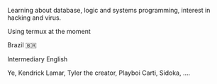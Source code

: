 Learning about database, logic and systems programming, interest in hacking and virus.

Using termux at the moment

Brazil 🇧🇷

Intermediary English

Ye, Kendrick Lamar, Tyler the creator, Playboi Carti, Sidoka, ....
